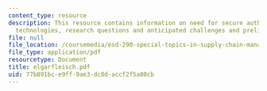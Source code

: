 ```yaml
---
content_type: resource
description: This resource contains information on need for secure authentication
  technologies, research questions and anticipated challenges and preliminary results.
file: null
file_location: /coursemedia/esd-290-special-topics-in-supply-chain-management-spring-2005/77b891bce9ff9ae3dc8daccf2f5a80cb_elgarfleisch.pdf
file_type: application/pdf
resourcetype: Document
title: elgarfleisch.pdf
uid: 77b891bc-e9ff-9ae3-dc8d-accf2f5a80cb
---
```

